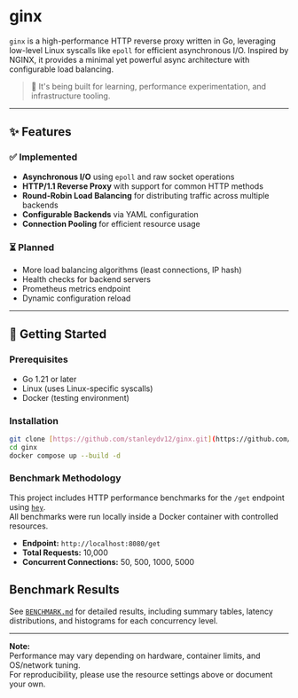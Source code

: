 # ginx

`ginx` is a high-performance HTTP reverse proxy written in Go, leveraging low-level Linux syscalls like `epoll` for efficient asynchronous I/O. Inspired by NGINX, it provides a minimal yet powerful async architecture with configurable load balancing.

> 📖 It's being built for learning, performance experimentation, and infrastructure tooling.

---

## ✨ Features

### ✅ Implemented
- **Asynchronous I/O** using `epoll` and raw socket operations
- **HTTP/1.1 Reverse Proxy** with support for common HTTP methods
- **Round-Robin Load Balancing** for distributing traffic across multiple backends
- **Configurable Backends** via YAML configuration
- **Connection Pooling** for efficient resource usage

### ⏳ Planned
- More load balancing algorithms (least connections, IP hash)
- Health checks for backend servers
- Prometheus metrics endpoint
- Dynamic configuration reload

---

## 🚀 Getting Started

### Prerequisites
- Go 1.21 or later
- Linux (uses Linux-specific syscalls)
- Docker (testing environment)

### Installation
```bash
git clone [https://github.com/stanleydv12/ginx.git](https://github.com/stanleydv12/ginx.git)
cd ginx
docker compose up --build -d
```

### Benchmark Methodology

This project includes HTTP performance benchmarks for the `/get` endpoint using [`hey`](https://github.com/rakyll/hey).  
All benchmarks were run locally inside a Docker container with controlled resources.

- **Endpoint:** `http://localhost:8080/get`
- **Total Requests:** 10,000
- **Concurrent Connections:** 50, 500, 1000, 5000

## Benchmark Results

See [`BENCHMARK.md`](./BENCHMARK.md) for detailed results, including summary tables, latency distributions, and histograms for each concurrency level.

---

**Note:**  
Performance may vary depending on hardware, container limits, and OS/network tuning.  
For reproducibility, please use the resource settings above or document your own.



